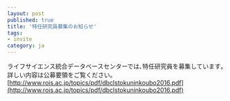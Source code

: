 ```yaml
---
layout: post
published: true
title: '特任研究員募集のお知らせ'
tags:
- invite
category: ja
---
```

ライフサイエンス統合データベースセンターでは､特任研究員を募集しています｡詳しい内容は公募要領をご覧ください｡
[http://www.rois.ac.jp/topics/pdf/dbclstokuninkoubo2016.pdf](http://www.rois.ac.jp/topics/pdf/dbclstokuninkoubo2016.pdf)